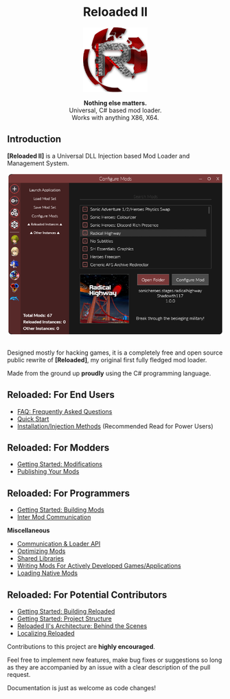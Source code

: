 <div align="center">
	<h1>Reloaded II</h1>
	<img src="./Images/Reloaded/Reloaded Logo.png" width="150" align="center" />
	<br/> <br/>
	<strong>Nothing else matters.</strong>
	<br/>
    Universal, C# based mod loader.
    <br/>
    Works with anything X86, X64.
</div>

## Introduction
**[Reloaded II]** is a Universal DLL Injection based Mod Loader and Management System.

<div align="center">
	<img src="./Images/Header.png" width="550" align="center" />
	<br/><br/>
</div>

Designed mostly for hacking games, it is a completely free and open source public rewrite of **[Reloaded]**, my original first fully fledged mod loader.

Made from the ground up **proudly** using the C# programming language.

## Reloaded: For End Users
- [FAQ: Frequently Asked Questions](./FAQ.md)
- [Quick Start](./QuickStart.md)
- [Installation/Injection Methods](./InjectionMethods.md) (Recommended Read for Power Users)

## Reloaded: For Modders
- [Getting Started: Modifications](./GettingStartedMods.md)
- [Publishing Your Mods](./UpdateSupport.md)

## Reloaded: For Programmers 
- [Getting Started: Building Mods](./DeveloperModGuide.md)
- [Inter Mod Communication](./InterModCommunication.md)

**Miscellaneous**

- [Communication & Loader API](./APIOverview.md)
- [Optimizing Mods](./OptimizingMods.md)
- [Shared Libraries](https://github.com/Sewer56/Reloaded.SharedLib.Hooks)
- [Writing Mods For Actively Developed Games/Applications](https://github.com/Sewer56/Reloaded.SharedLib.Hooks#supporting-actively-developed-applications)
- [Loading Native Mods](./NativeMods.md)

## Reloaded: For Potential Contributors
- [Getting Started: Building Reloaded](./BuildingReloaded.md)
- [Getting Started: Project Structure](./ProjectStructure.md)
- [Reloaded II's Architecture: Behind the Scenes](./Reloaded-II-Architecture.md)
- [Localizing Reloaded](./LocalizingReloaded.md)

Contributions to this project are **highly encouraged**.

Feel free to implement new features, make bug fixes or suggestions so long as they are accompanied by an issue with a clear description of the pull request.

Documentation is just as welcome as code changes!
